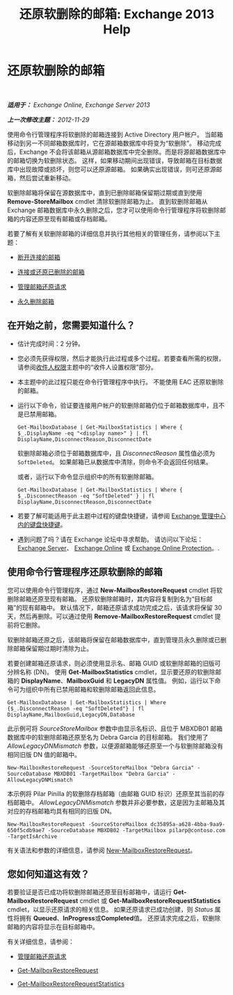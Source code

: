 ﻿---
title: '还原软删除的邮箱: Exchange 2013 Help'
TOCTitle: 还原软删除的邮箱
ms:assetid: 4f3f5ce4-9d12-4ed8-9f70-d8a6aa8a1b2e
ms:mtpsurl: https://technet.microsoft.com/zh-cn/library/JJ863435(v=EXCHG.150)
ms:contentKeyID: 50556574
ms.date: 01/11/2018
mtps_version: v=EXCHG.150
ms.translationtype: HT
---

# 还原软删除的邮箱

 

_**适用于：** Exchange Online, Exchange Server 2013_

_**上一次修改主题：** 2012-11-29_

使用命令行管理程序将软删除的邮箱连接到 Active Directory 用户帐户。 当邮箱移动到另一不同邮箱数据库时，它在源邮箱数据库中将变为“软删除”。 移动完成后，Exchange 不会将该邮箱从源邮箱数据库中完全删除。而是将源邮箱数据库中的邮箱切换为软删除状态。 这样，如果移动期间出现错误，导致邮箱在目标数据库中出现故障或损坏，则您可以还原源邮箱。 如果确实出现错误，则可还原源邮箱，然后尝试重新移动。

软删除邮箱将保留在源数据库中，直到已删除邮箱保留期过期或直到使用 **Remove-StoreMailbox** cmdlet 清除软删除邮箱为止。 直到软删除邮箱从 Exchange 邮箱数据库中永久删除之后，您才可以使用命令行管理程序将软删除邮箱的内容还原至现有邮箱或存档邮箱。

若要了解有关软删除邮箱的详细信息并执行其他相关的管理任务，请参阅以下主题：

  - [断开连接的邮箱](disconnected-mailboxes-exchange-2013-help.md)

  - [连接或还原已删除的邮箱](connect-or-restore-a-deleted-mailbox-exchange-2013-help.md)

  - [管理邮箱还原请求](manage-mailbox-restore-requests-exchange-2013-help.md)

  - [永久删除邮箱](permanently-delete-a-mailbox-exchange-2013-help.md)

## 在开始之前，您需要知道什么？

  - 估计完成时间：2 分钟。

  - 您必须先获得权限，然后才能执行此过程或多个过程。若要查看所需的权限，请参阅[收件人权限](recipients-permissions-exchange-2013-help.md)主题中的“收件人设置权限”部分。

  - 本主题中的此过程只能在命令行管理程序中执行。 不能使用 EAC 还原软删除的邮箱。

  - 运行以下命令，验证要连接用户帐户的软删除邮箱仍位于邮箱数据库中，且不是已禁用邮箱。
    
        Get-MailboxDatabase | Get-MailboxStatistics | Where { $_.DisplayName -eq "<display name>" } | fl DisplayName,DisconnectReason,DisconnectDate
    
    软删除邮箱必须位于邮箱数据库中，且 *DisconnectReason* 属性值必须为 `SoftDeleted`。 如果邮箱已从数据库中清除，则命令不会返回任何结果。
    
    或者，运行以下命令显示组织中的所有软删除邮箱。
    
        Get-MailboxDatabase | Get-MailboxStatistics | Where { $_.DisconnectReason -eq "SoftDeleted" } | fl DisplayName,DisconnectReason,DisconnectDate

  - 若要了解可能适用于此主题中过程的键盘快捷键，请参阅 [Exchange 管理中心内的键盘快捷键](keyboard-shortcuts-in-the-exchange-admin-center-exchange-online-protection-help.md)。

  - 遇到问题了吗？请在 Exchange 论坛中寻求帮助。 请访问以下论坛：[Exchange Server](https://go.microsoft.com/fwlink/p/?linkid=60612)、 [Exchange Online](https://go.microsoft.com/fwlink/p/?linkid=267542) 或 [Exchange Online Protection](https://go.microsoft.com/fwlink/p/?linkid=285351)。.

## 使用命令行管理程序还原软删除的邮箱

您可以使用命令行管理程序，通过 **New-MailboxRestoreRequest** cmdlet 将软删除邮箱还原至现有邮箱。 还原软删除邮箱时，其内容将复制到名为“目标邮箱”的现有邮箱中。 默认情况下，邮箱还原请求成功完成之后，该请求将保留 30 天，然后再删除。可以通过使用 **Remove-MailboxRestoreRequest** cmdlet 提前将它删除。

软删除邮箱还原之后，该邮箱将保留在邮箱数据库中，直到管理员永久删除或已删除邮箱保留期过期时清除为止。

若要创建邮箱还原请求，则必须使用显示名、邮箱 GUID 或软删除邮箱的旧版可分辨名称 (DN)。 使用 **Get-MailboxStatistics** cmdlet，显示要还原的软删除邮箱的 **DisplayName**、**MailboxGuid** 和 **LegacyDN** 属性值。 例如，运行以下命令可为组织中所有已禁用邮箱和软删除邮箱返回此信息。

    Get-MailboxDatabase | Get-MailboxStatistics | Where {$_.DisconnectReason -eq "SoftDeleted"} | fl DisplayName,MailboxGuid,LegacyDN,Database

此示例可将 *SourceStoreMailbox* 参数中由显示名标识、且位于 MBXDB01 邮箱数据库中的软删除邮箱还原至名为 Debra Garcia 的目标邮箱。 我们使用了 *AllowLegacyDNMismatch* 参数，以便源邮箱能够还原至一个与软删除邮箱没有相同旧版 DN 值的邮箱中。

    New-MailboxRestoreRequest -SourceStoreMailbox "Debra Garcia" -SourceDatabase MBXDB01 -TargetMailbox "Debra Garcia" -AllowLegacyDNMismatch

本示例将 Pilar Pinilla 的软删除存档邮箱（由邮箱 GUID 标识）还原至其当前的存档邮箱中。 *AllowLegacyDNMismatch* 参数并非必要参数，这是因为主邮箱及其对应的存档邮箱均具有相同的旧版 DN。

    New-MailboxRestoreRequest -SourceStoreMailbox dc35895a-a628-4bba-9aa9-650f5cdb9ae7 -SourceDatabase MBXDB02 -TargetMailbox pilarp@contoso.com -TargetIsArchive

有关语法和参数的详细信息，请参阅 [New-MailboxRestoreRequest](https://technet.microsoft.com/zh-cn/library/ff829875\(v=exchg.150\))。

## 您如何知道这有效？

若要验证是否已成功将软删除邮箱还原至目标邮箱中，请运行 **Get-MailboxRestoreRequest** cmdlet 或 **Get-MailboxRestoreRequestStatistics** cmdlet，以显示还原请求的相关信息。 如果还原请求已成功创建，则 *Status* 属性将拥有 **Queued**、**InProgress**或**Completed**值。 还原请求完成之后，软删除邮箱的内容将显示在目标邮箱中。

有关详细信息，请参阅：

  - [管理邮箱还原请求](manage-mailbox-restore-requests-exchange-2013-help.md)

  - [Get-MailboxRestoreRequest](https://technet.microsoft.com/zh-cn/library/ff829907\(v=exchg.150\))

  - [Get-MailboxRestoreRequestStatistics](https://technet.microsoft.com/zh-cn/library/ff829912\(v=exchg.150\))

